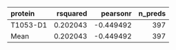 | protein   |   rsquared |   pearsonr |   n_preds |
|:----------|-----------:|-----------:|----------:|
| T1053-D1  |   0.202043 |  -0.449492 |       397 |
| Mean      |   0.202043 |  -0.449492 |       397 |